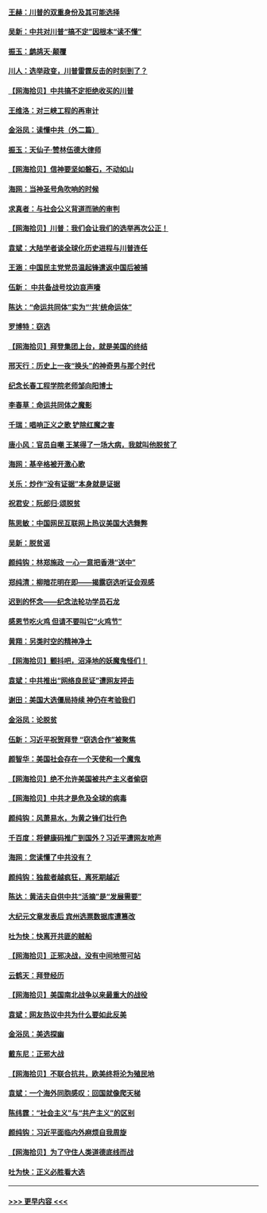 #### [王赫：川普的双重身份及其可能选择](../pages/nsc993/n12599723.md?t=12071002) 
#### [吴新：中共对川普“搞不定”因根本“读不懂”](../pages/nsc993/n12599502.md?t=12071002) 
#### [振玉：鹧鸪天‧颠覆](../pages/nsc993/n12599494.md?t=12071002) 
#### [川人：选举政变，川普雷霆反击的时刻到了？](../pages/nsc993/n12599291.md?t=12071002) 
#### [【网海拾贝】中共搞不定拒绝收买的川普](../pages/nsc993/n12598955.md?t=12071002) 
#### [王维洛：对三峡工程的再审计](../pages/nsc993/n12598436.md?t=12071002) 
#### [金浴凤：读懂中共（外二篇）](../pages/nsc993/n12597943.md?t=12071002) 
#### [振玉：天仙子‧赞林伍德大律师](../pages/nsc993/n12597929.md?t=12071002) 
#### [【网海拾贝】信神要坚如磐石，不动如山](../pages/nsc993/n12597901.md?t=12071002) 
#### [海网：当神圣号角吹响的时候](../pages/nsc993/n12595891.md?t=12071002) 
#### [求真者：与社会公义背道而驰的审判](../pages/nsc993/n12595868.md?t=12071002) 
#### [【网海拾贝】川普：我们会让我们的选举再次公正！](../pages/nsc993/n12594930.md?t=12071002) 
#### [袁斌：大陆学者谈全球化历史进程与川普连任](../pages/nsc993/n12594690.md?t=12071002) 
#### [王涵：中国民主党党员温起锋遣返中国后被捕](../pages/nsc993/n12594540.md?t=12071002) 
#### [伍新： 中共备战号坟边哀声嚎](../pages/nsc993/n12593086.md?t=12071002) 
#### [陈达：“命运共同体”实为“‘共’统命运体”](../pages/nsc993/n12590865.md?t=12071002) 
#### [罗博特：窃选](../pages/nsc993/n12590619.md?t=12071002) 
#### [【网海拾贝】拜登集团上台，就是美国的终结](../pages/nsc993/n12589725.md?t=12071002) 
#### [邢天行：历史上一夜“换头”的神奇男与那个时代](../pages/nsc993/n12589424.md?t=12071002) 
#### [纪念长春工程学院老师邹向阳博士](../pages/nsc993/n12585390.md?t=12071002) 
#### [李春草：命运共同体之魔影](../pages/nsc993/n12585026.md?t=12071002) 
#### [千瑞：唱响正义之歌 铲除红魔之害](../pages/nsc993/n12585002.md?t=12071002) 
#### [唐小风：官员自嘲 王某得了一场大病，我就叫他脱贫了](../pages/nsc993/n12584981.md?t=12071002) 
#### [海网：基辛格被开激心歌](../pages/nsc993/n12584946.md?t=12071002) 
#### [关乐：炒作“没有证据”本身就是证据](../pages/nsc993/n12583146.md?t=12071002) 
#### [祝君安：阮郎归‧颂脱贫](../pages/nsc993/n12583119.md?t=12071002) 
#### [陈思敏：中国网民互联网上热议美国大选舞弊](../pages/nsc993/n12582845.md?t=12071002) 
#### [吴新：脱贫谣](../pages/nsc993/n12580839.md?t=12071002) 
#### [颜纯钩：林郑施政 一心一意把香港“送中”](../pages/nsc993/n12580805.md?t=12071002) 
#### [郑纯清：柳暗花明在即——揭露窃选听证会观感](../pages/nsc993/n12580795.md?t=12071002) 
#### [迟到的怀念——纪念法轮功学员石龙](../pages/nsc993/n12580245.md?t=12071002) 
#### [感恩节吃火鸡  但请不要叫它“火鸡节”](../pages/nsc993/n12580252.md?t=12071002) 
#### [黄翔：另类时空的精神净土](../pages/nsc993/n12578638.md?t=12071002) 
#### [【网海拾贝】颤抖吧，沼泽地的妖魔鬼怪们！](../pages/nsc993/n12578552.md?t=12071002) 
#### [袁斌：中共推出“网络良民证”遭网友抨击](../pages/nsc993/n12578511.md?t=12071002) 
#### [谢田：美国大选僵局持续 神仍在考验我们](../pages/nsc993/n12577432.md?t=12071002) 
#### [金浴凤：论脱贫](../pages/nsc993/n12576386.md?t=12071002) 
#### [伍新：习近平祝贺拜登 “窃选合作”被聚焦](../pages/nsc993/n12576358.md?t=12071002) 
#### [颜智华：美国社会存在一个天使和一个魔鬼](../pages/nsc993/n12574299.md?t=12071002) 
#### [【网海拾贝】绝不允许美国被共产主义者偷窃](../pages/nsc993/n12573396.md?t=12071002) 
#### [【网海拾贝】中共才是危及全球的病毒](../pages/nsc993/n12571204.md?t=12071002) 
#### [颜纯钩：风萧易水，为黄之锋们壮行色](../pages/nsc993/n12571487.md?t=12071002) 
#### [千百度：将健康码推广到国外？习近平遭网友呛声](../pages/nsc993/n12570808.md?t=12071002) 
#### [海网：您读懂了中共没有？](../pages/nsc993/n12570487.md?t=12071002) 
#### [颜纯钩：独裁者越疯狂，离死期越近](../pages/nsc993/n12569055.md?t=12071002) 
#### [陈达：黄洁夫自供中共“活摘”是“发展需要”](../pages/nsc993/n12568541.md?t=12071002) 
#### [大纪元文章发表后 宾州选票数据库遭篡改](../pages/nsc993/n12568105.md?t=12071002) 
#### [吐为快：快离开共匪的贼船](../pages/nsc993/n12568462.md?t=12071002) 
#### [【网海拾贝】正邪决战，没有中间地带可站](../pages/nsc993/n12568439.md?t=12071002) 
#### [云鹤天：拜登经历](../pages/nsc993/n12567294.md?t=12071002) 
#### [【网海拾贝】美国南北战争以来最重大的战役](../pages/nsc993/n12567247.md?t=12071002) 
#### [袁斌：网友热议中共为什么要如此反美](../pages/nsc993/n12567162.md?t=12071002) 
#### [金浴凤：美选探幽](../pages/nsc993/n12567147.md?t=12071002) 
#### [戴东尼：正邪大战](../pages/nsc993/n12567033.md?t=12071002) 
#### [【网海拾贝】不联合抗共，欧美终将沦为殖民地](../pages/nsc993/n12565068.md?t=12071002) 
#### [袁斌：一个海外同胞感叹：回国就像爬天梯](../pages/nsc993/n12564986.md?t=12071002) 
#### [陈纬霆：“社会主义”与“共产主义”的区别](../pages/nsc993/n12562417.md?t=12071002) 
#### [颜纯钩：习近平面临内外麻烦自我周旋](../pages/nsc993/n12563356.md?t=12071002) 
#### [【网海拾贝】为了守住人类道德底线而战](../pages/nsc993/n12562542.md?t=12071002) 
#### [吐为快：正义必胜看大选](../pages/nsc993/n12561967.md?t=12071002) 

----
#### [ >>> 更早内容 <<< ](../indexes/nsc993-earlier.md)
